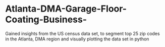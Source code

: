# Atlanta-DMA-Garage-Floor-Coating-Business-
Gained insights from the US census data set, to segment top 25 zip codes in the Atlanta, DMA region and visually plotting the data set in python
